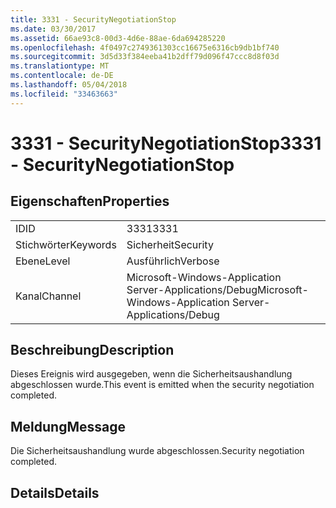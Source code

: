 ```yaml
---
title: 3331 - SecurityNegotiationStop
ms.date: 03/30/2017
ms.assetid: 66ae93c8-00d3-4d6e-88ae-6da694285220
ms.openlocfilehash: 4f0497c2749361303cc16675e6316cb9db1bf740
ms.sourcegitcommit: 3d5d33f384eeba41b2dff79d096f47ccc8d8f03d
ms.translationtype: MT
ms.contentlocale: de-DE
ms.lasthandoff: 05/04/2018
ms.locfileid: "33463663"
---
```

# <a name="3331---securitynegotiationstop"></a><span data-ttu-id="dcfc0-102">3331 - SecurityNegotiationStop</span><span class="sxs-lookup"><span data-stu-id="dcfc0-102">3331 - SecurityNegotiationStop</span></span>
## <a name="properties"></a><span data-ttu-id="dcfc0-103">Eigenschaften</span><span class="sxs-lookup"><span data-stu-id="dcfc0-103">Properties</span></span>  
  
|||  
|-|-|  
|<span data-ttu-id="dcfc0-104">ID</span><span class="sxs-lookup"><span data-stu-id="dcfc0-104">ID</span></span>|<span data-ttu-id="dcfc0-105">3331</span><span class="sxs-lookup"><span data-stu-id="dcfc0-105">3331</span></span>|  
|<span data-ttu-id="dcfc0-106">Stichwörter</span><span class="sxs-lookup"><span data-stu-id="dcfc0-106">Keywords</span></span>|<span data-ttu-id="dcfc0-107">Sicherheit</span><span class="sxs-lookup"><span data-stu-id="dcfc0-107">Security</span></span>|  
|<span data-ttu-id="dcfc0-108">Ebene</span><span class="sxs-lookup"><span data-stu-id="dcfc0-108">Level</span></span>|<span data-ttu-id="dcfc0-109">Ausführlich</span><span class="sxs-lookup"><span data-stu-id="dcfc0-109">Verbose</span></span>|  
|<span data-ttu-id="dcfc0-110">Kanal</span><span class="sxs-lookup"><span data-stu-id="dcfc0-110">Channel</span></span>|<span data-ttu-id="dcfc0-111">Microsoft-Windows-Application Server-Applications/Debug</span><span class="sxs-lookup"><span data-stu-id="dcfc0-111">Microsoft-Windows-Application Server-Applications/Debug</span></span>|  
  
## <a name="description"></a><span data-ttu-id="dcfc0-112">Beschreibung</span><span class="sxs-lookup"><span data-stu-id="dcfc0-112">Description</span></span>  
 <span data-ttu-id="dcfc0-113">Dieses Ereignis wird ausgegeben, wenn die Sicherheitsaushandlung abgeschlossen wurde.</span><span class="sxs-lookup"><span data-stu-id="dcfc0-113">This event is emitted when the security negotiation completed.</span></span>  
  
## <a name="message"></a><span data-ttu-id="dcfc0-114">Meldung</span><span class="sxs-lookup"><span data-stu-id="dcfc0-114">Message</span></span>  
 <span data-ttu-id="dcfc0-115">Die Sicherheitsaushandlung wurde abgeschlossen.</span><span class="sxs-lookup"><span data-stu-id="dcfc0-115">Security negotiation completed.</span></span>  
  
## <a name="details"></a><span data-ttu-id="dcfc0-116">Details</span><span class="sxs-lookup"><span data-stu-id="dcfc0-116">Details</span></span>

